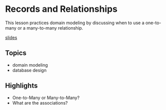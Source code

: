 # Records and Relationships
This lesson practices domain modeling by discussing when to use a one-to-many or a many-to-many relationship.

[slides](https://dpi-we.github.io/slides-sdf-records-and-relationships)

## Topics
- domain modeling
- database design

## Highlights
- One-to-Many or Many-to-Many?
- What are the associations?
